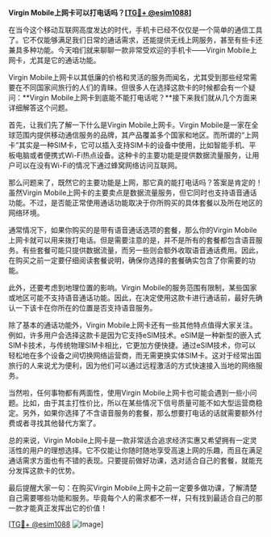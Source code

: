 **Virgin Mobile上网卡可以打电话吗？[[TG💪+ @esim1088](https://t.me/s/esim1088)]**

在当今这个移动互联网高度发达的时代，手机卡已经不仅仅是一个简单的通信工具了。它不仅能够满足我们日常的通话需求，还能提供无线上网服务，甚至有些卡还兼具多种功能。今天咱们就来聊聊一款非常受欢迎的手机卡——Virgin Mobile上网卡，尤其是它的通话功能。

Virgin Mobile上网卡以其低廉的价格和灵活的服务而闻名，尤其受到那些经常需要在不同国家间旅行的人们的青睐。但很多人在选择这款卡的时候都会有一个疑问：**Virgin Mobile上网卡到底能不能打电话呢？**接下来我们就从几个方面来详细解答这个问题。

首先，让我们先了解一下什么是Virgin Mobile上网卡。Virgin Mobile是一家在全球范围内提供移动通信服务的品牌，其产品覆盖多个国家和地区。而所谓的“上网卡”其实是一种SIM卡，它可以插入支持SIM卡的设备中使用，比如智能手机、平板电脑或者便携式Wi-Fi热点设备。这种卡的主要功能是提供数据流量服务，让用户可以在没有Wi-Fi的情况下通过蜂窝网络访问互联网。

那么问题来了，既然它的主要功能是上网，那它真的能打电话吗？答案是肯定的！虽然Virgin Mobile上网卡的主要卖点是数据流量服务，但它同时也支持语音通话功能。不过，是否能正常使用通话功能取决于你所购买的具体套餐以及所在地区的网络环境。

通常情况下，如果你购买的是带有语音通话选项的套餐，那么你的Virgin Mobile上网卡就可以用来拨打电话。但是需要注意的是，并不是所有的套餐都包含语音服务。有些套餐可能只提供数据流量，而另一些则会额外收取语音通话费用。因此，在购买之前一定要仔细阅读套餐说明，确保你选择的套餐确实包含了你需要的功能。

此外，还要考虑到地理位置的影响。Virgin Mobile的服务范围有限制，某些国家或地区可能不支持语音通话功能。因此，在决定使用这款卡进行通话前，最好先确认一下该卡在你所在的位置是否支持语音服务。

除了基本的通话功能外，Virgin Mobile上网卡还有一些其他特点值得大家关注。例如，许多用户会选择这款卡是因为它支持eSIM技术。eSIM是一种新型的嵌入式SIM卡技术，与传统物理SIM卡相比，它更加方便快捷。通过eSIM技术，你可以轻松地在多个设备之间切换网络运营商，而无需更换实体SIM卡。这对于经常出国旅行的人来说尤为便利，因为他们可以通过远程激活的方式快速接入当地的网络服务。

当然啦，任何事物都有两面性，使用Virgin Mobile上网卡也可能会遇到一些小问题。比如，由于其主打性价比，所以在某些情况下信号质量可能不如大型运营商稳定。另外，如果你选择了不含语音服务的套餐，那么想要打电话的话就需要额外付费或者寻找其他替代方案了。

总的来说，Virgin Mobile上网卡是一款非常适合追求经济实惠又希望拥有一定灵活性的用户的理想选择。它不仅能让你随时随地享受高速上网的乐趣，而且在满足通话需求方面也有不错的表现。只要提前做好功课，选对适合自己的套餐，就能充分发挥这款卡的优势。

最后提醒大家一句：在购买Virgin Mobile上网卡之前一定要多做功课，了解清楚自己需要哪些功能和服务。毕竟每个人的需求都不一样，只有找到最适合自己的那一款才能真正发挥出它的价值！

[[TG💪+ @esim1088](https://t.me/s/esim1088) ![Image](https://i.postimg.cc/4NQfJmqS/Snipaste-2025-05-13-00-14-12.png)]